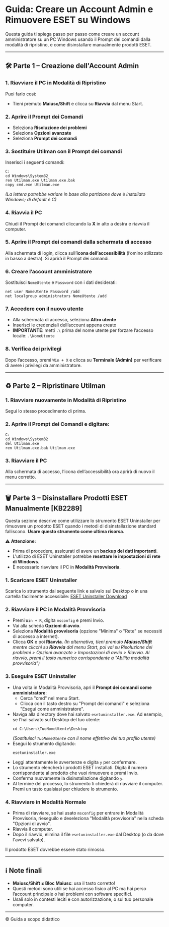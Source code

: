 # Guida: Creare un Account Admin e Rimuovere ESET su Windows

Questa guida ti spiega passo per passo come creare un account amministratore su un PC Windows usando il Prompt dei comandi dalla modalità di ripristino, e come disinstallare manualmente prodotti ESET.

---

## 🛠️ Parte 1 – Creazione dell'Account Admin

### 1. Riavviare il PC in Modalità di Ripristino
Puoi farlo così:
- Tieni premuto **Maiusc/Shift** e clicca su **Riavvia** dal menu Start.

### 2. Aprire il Prompt dei Comandi
- Seleziona **Risoluzione dei problemi**
- Seleziona **Opzioni avanzate**
- Seleziona **Prompt dei comandi**

### 3. Sostituire Utilman con il Prompt dei comandi
Inserisci i seguenti comandi:

```
C:
cd Windows\System32
ren Utilman.exe Utilman.exe.bak
copy cmd.exe Utilman.exe
```

*(La lettera potrebbe variare in base alla partizione dove è installato Windows; di default è C)*

### 4. Riavvia il PC
Chiudi il Prompt dei comandi cliccando la **X** in alto a destra e riavvia il computer.

### 5. Aprire il Prompt dei comandi dalla schermata di accesso
Alla schermata di login, clicca sull’**icona dell’accessibilità** (l’omino stilizzato in basso a destra). Si aprirà il Prompt dei comandi.

### 6. Creare l’account amministratore
Sostituisci `NomeUtente` e `Password` con i dati desiderati:

```
net user NomeUtente Password /add
net localgroup administrators NomeUtente /add
```

### 7. Accedere con il nuovo utente
- Alla schermata di accesso, seleziona **Altro utente**
- Inserisci le credenziali dell’account appena creato
- **IMPORTANTE**: metti `.\` prima del nome utente per forzare l’accesso locale:
  ```.\NomeUtente```

### 8. Verifica dei privilegi
Dopo l’accesso, premi `Win + X` e clicca su **Terminale (Admin)** per verificare di avere i privilegi da amministratore.

---

## ♻️ Parte 2 – Ripristinare Utilman

### 1. Riavviare nuovamente in Modalità di Ripristino
Segui lo stesso procedimento di prima.

### 2. Aprire il Prompt dei Comandi e digitare:

```
C:
cd Windows\System32
del Utilman.exe
ren Utilman.exe.bak Utilman.exe
```

### 3. Riavviare il PC
Alla schermata di accesso, l’icona dell’accessibilità ora aprirà di nuovo il menu corretto.

---

## 🗑️ Parte 3 – Disinstallare Prodotti ESET Manualmente [KB2289]

Questa sezione descrive come utilizzare lo strumento ESET Uninstaller per rimuovere un prodotto ESET quando i metodi di disinstallazione standard falliscono. **Usare questo strumento come ultima risorsa.**

⚠️ **Attenzione:**
- Prima di procedere, assicurati di avere un **backup dei dati importanti**.
- L'utilizzo di ESET Uninstaller potrebbe **resettare le impostazioni di rete di Windows**.
- È necessario riavviare il PC in **Modalità Provvisoria**.

### 1. Scaricare ESET Uninstaller
Scarica lo strumento dal seguente link e salvalo sul Desktop o in una cartella facilmente accessibile:
[ESET Uninstaller Download](https://download.eset.com/com/eset/tools/installers/eset_apps_remover/latest/esetuninstaller.exe)

### 2. Riavviare il PC in Modalità Provvisoria
- Premi `Win + R`, digita `msconfig` e premi Invio.
- Vai alla scheda **Opzioni di avvio**.
- Seleziona **Modalità provvisoria** (opzione "Minima" o "Rete" se necessiti di accesso a internet).
- Clicca **OK** e poi **Riavvia**.
  *(In alternativa, tieni premuto **Maiusc/Shift** mentre clicchi su **Riavvia** dal menu Start, poi vai su Risoluzione dei problemi > Opzioni avanzate > Impostazioni di avvio > Riavvia. Al riavvio, premi il tasto numerico corrispondente a "Abilita modalità provvisoria")*

### 3. Eseguire ESET Uninstaller
- Una volta in Modalità Provvisoria, apri il **Prompt dei comandi come amministratore**:
    - Cerca "cmd" nel menu Start.
    - Clicca con il tasto destro su "Prompt dei comandi" e seleziona "Esegui come amministratore".
- Naviga alla directory dove hai salvato `esetuninstaller.exe`. Ad esempio, se l'hai salvato sul Desktop del tuo utente:
  ```
  cd C:\Users\TuoNomeUtente\Desktop
  ```
  *(Sostituisci `TuoNomeUtente` con il nome effettivo del tuo profilo utente)*
- Esegui lo strumento digitando:
  ```
  esetuninstaller.exe
  ```
- Leggi attentamente le avvertenze e digita `y` per confermare.
- Lo strumento elencherà i prodotti ESET installati. Digita il numero corrispondente al prodotto che vuoi rimuovere e premi Invio.
- Conferma nuovamente la disinstallazione digitando `y`.
- Al termine del processo, lo strumento ti chiederà di riavviare il computer. Premi un tasto qualsiasi per chiudere lo strumento.

### 4. Riavviare in Modalità Normale
- Prima di riavviare, se hai usato `msconfig` per entrare in Modalità Provvisoria, rieseguilo e deseleziona "Modalità provvisoria" nella scheda "Opzioni di avvio".
- Riavvia il computer.
- Dopo il riavvio, elimina il file `esetuninstaller.exe` dal Desktop (o da dove l'avevi salvato).

Il prodotto ESET dovrebbe essere stato rimosso.

---

## ℹ️ Note finali
- **Maiusc/Shift ≠ Bloc Maiusc**: usa il tasto corretto!
- Questi metodi sono utili se hai accesso fisico al PC ma hai perso l’account principale o hai problemi con software specifici.
- Usali solo in contesti leciti e con autorizzazione, o sul tuo personale computer.

---

© Guida a scopo didattico
